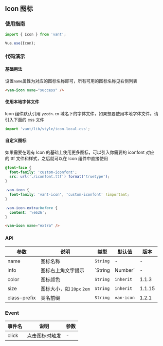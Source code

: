 ## Icon 图标

### 使用指南
``` javascript
import { Icon } from 'vant';

Vue.use(Icon);
```

### 代码演示

#### 基础用法

设置`name`属性为对应的图标名称即可，所有可用的图标名称见右侧列表

```html
<van-icon name="success" />
```

#### 使用本地字体文件

Icon 组件默认引用 `yzcdn.cn` 域名下的字体文件，如果想要使用本地字体文件，请引入下面的 css 文件

```js
import 'vant/lib/style/icon-local.css';
```

#### 自定义图标

如果需要在现有 Icon 的基础上使用更多图标，可以引入你需要的 iconfont 对应的 ttf 文件和样式，之后就可以在 Icon 组件中直接使用

```css
@font-face {
  font-family: 'custom-iconfont';
  src: url('./iconfont.ttf') format('truetype');
}

.van-icon {
  font-family: 'vant-icon', 'custom-iconfont' !important;
}

.van-icon-extra:before {
  content: '\e626';
}
```

```html
<van-icon name="extra" />
```

### API

| 参数 | 说明 | 类型 | 默认值 | 版本 |
|------|------|------|------|------|
| name | 图标名称 | `String` | - | - |
| info | 图标右上角文字提示 | `String | Number` | - | - |
| color | 图标颜色 | `String` | `inherit` | 1.1.3 |
| size | 图标大小，如 `20px` `2em` | `String` | `inherit` | 1.1.15 |
| class-prefix | 类名前缀 | `String` | `van-icon` | 1.2.1 |

### Event

| 事件名 | 说明 | 参数 |
|------|------|------|
| click | 点击图标时触发 | - |

